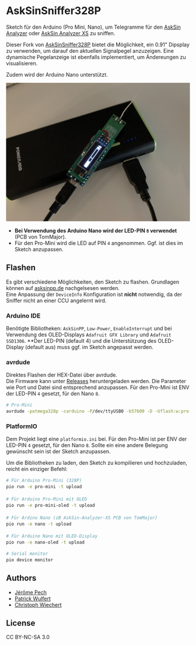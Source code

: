 # AskSinSniffer328P

Sketch für den Arduino (Pro Mini, Nano), um Telegramme für den
[AskSin Analyzer](https://github.com/jp112sdl/AskSinAnalyzer) oder
[AskSin Analyzer XS](https://github.com/psi-4ward/AskSinAnalyzerXS) zu sniffen.

Dieser Fork von [AskSinSniffer328P](https://github.com/jp112sdl/AskSinAnalyzer/tree/master/AskSinSniffer328P)
bietet die Möglichkeit, ein 0.91" Dipsplay zu verwenden, um darauf den aktuellen Signalpegel
anzuzeigen. Eine dynamische Pegelanzeige ist ebenfalls implementiert, um Ändereungen zu visualisieren.

Zudem wird der Arduino Nano unterstützt.

![AskSin-Analyzer Pegel](https://github.com/der-pw/AskSinAnalyzer/blob/master/Images/Sniffer_Display.jpg "AskSin-Analyzer Pegel")

* **Bei Verwendung des Arduino Nano wird der LED-PIN `8` verwendet** (PCB von TomMajor).
* Für den Pro-Mini wird die LED auf PIN `4` angenommen. Ggf. ist dies im Sketch anzupassen.

## Flashen

Es gibt verschiedene Möglichkeiten, den Sketch zu flashen.
Grundlagen können auf [asksinpp.de](https://asksinpp.de/Grundlagen/02_software.html) nachgelsesen werden.  
Eine Anpassung der `DeviceInfo` Konfiguration ist **nicht** notwendig, da der Sniffer nicht an einer CCU angelernt wird.

### Arduino IDE

Benötigte Bibliotheken: `AskSinPP`, `Low-Power`, `EnableInterrupt` und bei Verwendung des OLED-Displays `Adafruit GFX Library` und `Adafruit SSD1306`. **Der LED-PIN (default 4) und die Unterstützung des OLED-Display (default aus) muss ggf. im Sketch angepasst werden.

### avrdude

Direktes Flashen der HEX-Datei über avrdude.  
Die Firmware kann unter [Releases](https://github.com/psi-4ward/AskSinAnalyzer-Sniffer/releases/latest)
heruntergeladen werden. Die Parameter wie Port und Datei sind entsprechend anzupassen.
Für den Pro-Mini ist ENV der LED-PIN `4` gesetzt, für den Nano `8`.

```bash
# Pro-Mini
avrdude -patmega328p -carduino -P/dev/ttyUSB0 -b57600 -D -Uflash:w:pro-mini.hex:i
```

### PlatformIO

Dem Projekt liegt eine `platformio.ini` bei. Für den Pro-Mini ist per ENV der LED-PIN `4` gesetzt, für den Nano `8`.
Sollte ein eine andere Belegung gewünscht sein ist der Sketch anzupassen.

Um die Bibliotheken zu laden, den Sketch zu kompilieren und hochzuladen, reicht ein einziger Befehl:

```bash
# Für Arduino Pro-Mini (328P)
pio run -e pro-mini -t upload

# Für Arduino Pro-Mini mit OLED
pio run -e pro-mini-oled -t upload

# Für Ardino Nano (zB AskSin-Analyzer-XS PCB von TomMajor)
pio run -e nano -t upload

# Für Arduino Nano mit OLED-Display
pio run -e nano-oled -t upload
```

```bash
# Serial monitor
pio device monitor
```


## Authors

* [Jérôme Pech](https://github.com/jp112sdl)
* [Patrick Wulfert](https://github.com/der-pw)
* [Christoph Wiechert](https://github.com/der-pw)


## License

CC BY-NC-SA 3.0
